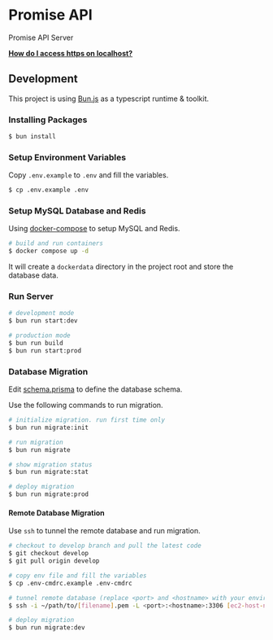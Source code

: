 # Promise API

Promise API Server

**[How do I access https on localhost?](/https/README.md)**

## Development

This project is using [Bun.js](https://bun.sh) as a typescript runtime & toolkit.

### Installing Packages

```bash
$ bun install
```

### Setup Environment Variables

Copy `.env.example` to `.env` and fill the variables.

```bash
$ cp .env.example .env
```

### Setup MySQL Database and Redis

Using [docker-compose](https://www.docker.com/) to setup MySQL and Redis.

```bash
# build and run containers
$ docker compose up -d
```

It will create a `dockerdata` directory in the project root and store the database data.

### Run Server

```bash
# development mode
$ bun run start:dev

# production mode
$ bun run build
$ bun run start:prod
```

### Database Migration

Edit [schema.prisma](./prisma/schema.prisma) to define the database schema.

Use the following commands to run migration.

```bash
# initialize migration. run first time only
$ bun run migrate:init

# run migration
$ bun run migrate

# show migration status
$ bun run migrate:stat

# deploy migration
$ bun run migrate:prod
```

#### Remote Database Migration

Use `ssh` to tunnel the remote database and run migration.

```bash
# checkout to develop branch and pull the latest code
$ git checkout develop
$ git pull origin develop

# copy env file and fill the variables
$ cp .env-cmdrc.example .env-cmdrc

# tunnel remote database (replace <port> and <hostname> with your environment variables)
$ ssh -i ~/path/to/[filename].pem -L <port>:<hostname>:3306 [ec2-host-name]@[ec2-public-ip] -N

# deploy migration
$ bun run migrate:dev
```
